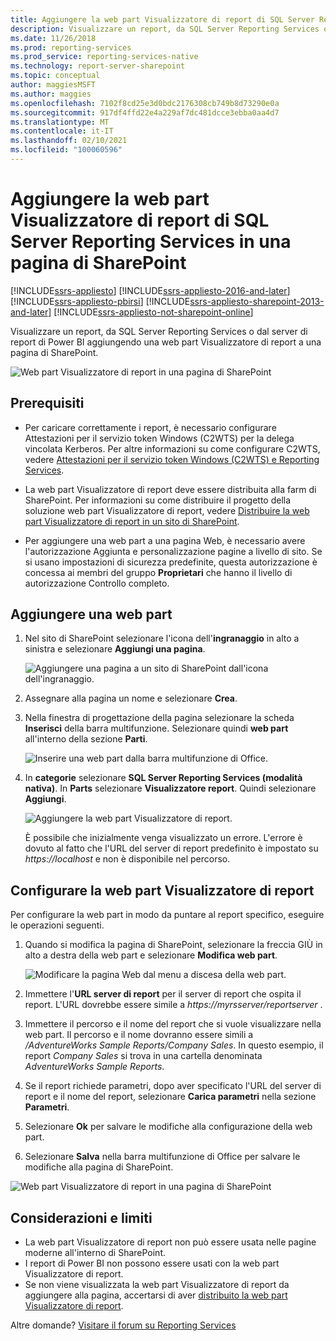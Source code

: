 ```yaml
---
title: Aggiungere la web part Visualizzatore di report di SQL Server Reporting Services in una pagina di SharePoint | Microsoft Docs
description: Visualizzare un report, da SQL Server Reporting Services o dal server di report di Power BI aggiungendo una web part Visualizzatore di report a una pagina di SharePoint.
ms.date: 11/26/2018
ms.prod: reporting-services
ms.prod_service: reporting-services-native
ms.technology: report-server-sharepoint
ms.topic: conceptual
author: maggiesMSFT
ms.author: maggies
ms.openlocfilehash: 7102f8cd25e3d0bdc2176308cb749b8d73290e0a
ms.sourcegitcommit: 917df4ffd22e4a229af7dc481dcce3ebba0aa4d7
ms.translationtype: MT
ms.contentlocale: it-IT
ms.lasthandoff: 02/10/2021
ms.locfileid: "100060596"
---
```

# <a name="add-sql-server-reporting-services-report-viewer-web-part-to-a-sharepoint-page"></a>Aggiungere la web part Visualizzatore di report di SQL Server Reporting Services in una pagina di SharePoint

[!INCLUDE[ssrs-appliesto](../../includes/ssrs-appliesto.md)] [!INCLUDE[ssrs-appliesto-2016-and-later](../../includes/ssrs-appliesto-2016-and-later.md)]  [!INCLUDE[ssrs-appliesto-pbirsi](../../includes/ssrs-appliesto-pbirs.md)] [!INCLUDE[ssrs-appliesto-sharepoint-2013-and-later](../../includes/ssrs-appliesto-sharepoint-2013-and-later.md)] [!INCLUDE[ssrs-appliesto-not-sharepoint-online](../../includes/ssrs-appliesto-not-sharepoint-online.md)]

Visualizzare un report, da SQL Server Reporting Services o dal server di report di Power BI aggiungendo una web part Visualizzatore di report a una pagina di SharePoint.

![Web part Visualizzatore di report in una pagina di SharePoint](media/sharepoint-report-viewer-web-part-on-page.png)

## <a name="prerequisites"></a>Prerequisiti

* Per caricare correttamente i report, è necessario configurare Attestazioni per il servizio token Windows (C2WTS) per la delega vincolata Kerberos. Per altre informazioni su come configurare C2WTS, vedere [Attestazioni per il servizio token Windows (C2WTS) e Reporting Services](../install-windows/claims-to-windows-token-service-c2wts-and-reporting-services.md).

* La web part Visualizzatore di report deve essere distribuita alla farm di SharePoint. Per informazioni su come distribuire il progetto della soluzione web part Visualizzatore di report, vedere [Distribuire la web part Visualizzatore di report in un sito di SharePoint](deploy-report-viewer-web-part.md).

* Per aggiungere una web part a una pagina Web, è necessario avere l'autorizzazione Aggiunta e personalizzazione pagine a livello di sito. Se si usano impostazioni di sicurezza predefinite, questa autorizzazione è concessa ai membri del gruppo **Proprietari** che hanno il livello di autorizzazione Controllo completo.

## <a name="add-web-part"></a>Aggiungere una web part

1. Nel sito di SharePoint selezionare l'icona dell'**ingranaggio** in alto a sinistra e selezionare **Aggiungi una pagina**.

    ![Aggiungere una pagina a un sito di SharePoint dall'icona dell'ingranaggio.](media/sharepoint-add-a-page.png)

2. Assegnare alla pagina un nome e selezionare **Crea**.

3. Nella finestra di progettazione della pagina selezionare la scheda **Inserisci** della barra multifunzione. Selezionare quindi **web part** all'interno della sezione **Parti**.

    ![Inserire una web part dalla barra multifunzione di Office.](media/sharepoint-insert-web-part.png)

4. In **categorie** selezionare **SQL Server Reporting Services (modalità nativa)**. In **Parts** selezionare **Visualizzatore report**. Quindi selezionare **Aggiungi**.

    ![Aggiungere la web part Visualizzatore di report.](media/sharepoint-report-viewer-web-part.png)

    È possibile che inizialmente venga visualizzato un errore. L'errore è dovuto al fatto che l'URL del server di report predefinito è impostato su *https://localhost* e non è disponibile nel percorso.

## <a name="configure-the-report-viewer-web-part"></a>Configurare la web part Visualizzatore di report

Per configurare la web part in modo da puntare al report specifico, eseguire le operazioni seguenti.

1. Quando si modifica la pagina di SharePoint, selezionare la freccia GIÙ in alto a destra della web part e selezionare **Modifica web part**.

    ![Modificare la pagina Web dal menu a discesa della web part.](media/sharepoint-edit-web-part.png)

2. Immettere l'**URL server di report** per il server di report che ospita il report. L'URL dovrebbe essere simile a *https://myrsserver/reportserver* .

3. Immettere il percorso e il nome del report che si vuole visualizzare nella web part. Il percorso e il nome dovranno essere simili a */AdventureWorks Sample Reports/Company Sales*. In questo esempio, il report *Company Sales* si trova in una cartella denominata *AdventureWorks Sample Reports*.

4. Se il report richiede parametri, dopo aver specificato l'URL del server di report e il nome del report, selezionare **Carica parametri** nella sezione **Parametri**.

5. Selezionare **Ok** per salvare le modifiche alla configurazione della web part.

6. Selezionare **Salva** nella barra multifunzione di Office per salvare le modifiche alla pagina di SharePoint.

![Web part Visualizzatore di report in una pagina di SharePoint](media/sharepoint-report-viewer-web-part-on-page.png)

## <a name="considerations-and-limitations"></a>Considerazioni e limiti

* La web part Visualizzatore di report non può essere usata nelle pagine moderne all'interno di SharePoint.
* I report di Power BI non possono essere usati con la web part Visualizzatore di report.
* Se non viene visualizzata la web part Visualizzatore di report da aggiungere alla pagina, accertarsi di aver [distribuito la web part Visualizzatore di report](deploy-report-viewer-web-part.md).

Altre domande? [Visitare il forum su Reporting Services](https://go.microsoft.com/fwlink/?LinkId=620231)
